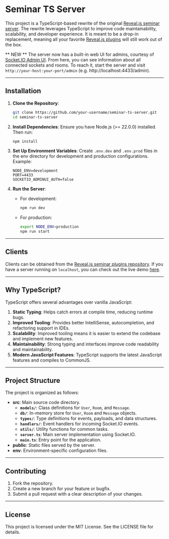 # Seminar TS Server

This project is a TypeScript-based rewrite of the original [Reveal.js seminar server](https://github.com/rajgoel/seminar). The rewrite leverages TypeScript to improve code maintainability, scalability, and developer experience. It is meant to be a drop-in replacement, meaning all your favorite [Reveal.js plugins](https://github.com/rajgoel/reveal.js-plugins/tree/master/seminar) will still work out of the box.

** NEW ** The server now has a built-in web UI for admins, courtesy of [Socket.IO Admin UI](https://github.com/socketio/socket.io-admin-ui/). From here, you can see information about all connected sockets and rooms. To reach it, start the server and visit `http://your-host:your-port/admin` (e.g. http://localhost:4433/admin).

---

## Installation

1. **Clone the Repository**:
   ```bash
   git clone https://github.com/your-username/seminar-ts-server.git
   cd seminar-ts-server
   ```

2. **Install Dependencies**:
   Ensure you have Node.js (>= 22.0.0) installed. Then run:
   ```bash
   npm install
   ```

3. **Set Up Environment Variables**:
   Create `.env.dev` and `.env.prod` files in the env directory for development and production configurations. Example:
   ```plaintext
   NODE_ENV=development
   PORT=4433
   SOCKETIO_ADMINUI_AUTH=false
   ```

4. **Run the Server**:
   - For development:
     ```bash
     npm run dev
     ```
   - For production:
     ```bash
     export NODE_ENV=production
     npm run start
     ```

---

## Clients

Clients can be obtained from the [Reveal.js seminar plugins repository](https://github.com/rajgoel/reveal.js-plugins/tree/master/seminar). If you have a server running on `localhost`, you can check out the live demo [here](https://rajgoel.github.io/reveal.js-demos/?topic=seminar).

---

## Why TypeScript?

TypeScript offers several advantages over vanilla JavaScript:

1. **Static Typing**: Helps catch errors at compile time, reducing runtime bugs.
2. **Improved Tooling**: Provides better IntelliSense, autocompletion, and refactoring support in IDEs.
3. **Scalability**: Improved tooling means it is easier to extend the codebase and implement new features.
4. **Maintainability**: Strong typing and interfaces improve code readability and maintainability.
5. **Modern JavaScript Features**: TypeScript supports the latest JavaScript features and compiles to CommonJS. 

---

## Project Structure

The project is organized as follows:

- **src**: Main source code directory.
  - **`models/`**: Class definitions for `User`, `Room`, and `Message`.
  - **`db/`**: In-memory store for `User`, `Room` and `Message` objects.
  - **`types/`**: Type definitions for events, payloads, and data structures.
  - **`handlers/`**: Event handlers for incoming Socket.IO events.
  - **`utils/`**: Utility functions for common tasks.
  - **`server.ts`**: Main server implementation using Socket.IO.
  - **`main.ts`**: Entry point for the application.
- **public**: Static files served by the server.
- **env**: Environment-specific configuration files.

---

## Contributing

1. Fork the repository.
2. Create a new branch for your feature or bugfix.
3. Submit a pull request with a clear description of your changes.

---

## License

This project is licensed under the MIT License. See the LICENSE file for details.

